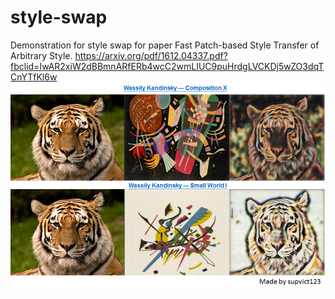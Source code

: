 # style-swap
Demonstration for style swap for paper Fast Patch-based Style Transfer of Arbitrary Style.
https://arxiv.org/pdf/1612.04337.pdf?fbclid=IwAR2xiW2dBBmnARfERb4wcC2wmLIUC9puHrdgLVCKDj5wZO3dqTCnYTfKl6w
![Style Swap](StyleSwap.png)
